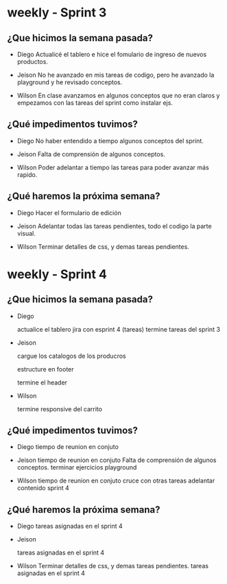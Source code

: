 # weekly - Sprint 3

## ¿Que hicimos la semana pasada?

- Diego 
Actualicé el tablero e hice el fomulario de ingreso de nuevos productos.

- Jeison
No he avanzado en mis tareas de codigo, pero he avanzado la playground y he revisado conceptos.

- Wilson 
En clase avanzamos en algunos conceptos que no eran claros y empezamos con las tareas del sprint como instalar ejs.
 
## ¿Qué impedimentos tuvimos?

- Diego
No haber entendido a tiempo algunos conceptos del sprint.

- Jeison
Falta de comprensión de algunos conceptos.

- Wilson
Poder adelantar a tiempo las tareas para poder avanzar más rapido.

## ¿Qué haremos la próxima semana? 

- Diego
Hacer el formulario de edición 

- Jeison
Adelantar todas las tareas pendientes, todo el codigo la parte visual.

- Wilson 
Terminar detalles de css, y demas tareas pendientes.


# weekly - Sprint 4

## ¿Que hicimos la semana pasada?

- Diego 

    actualice el tablero jira con esprint 4 (tareas)
    termine tareas del sprint 3

- Jeison

    cargue los catalogos de los producros 

    estructure en footer 

    termine el header 

- Wilson 

    termine responsive del carrito

 
## ¿Qué impedimentos tuvimos?

- Diego 
     tiempo de reunion en conjuto

- Jeison
    tiempo de reunion en conjuto
    Falta de comprensión de algunos conceptos.
    terminar ejercicios playground

- Wilson 
    tiempo de reunion en conjuto
    cruce con otras tareas 
    adelantar contenido sprint 4


## ¿Qué haremos la próxima semana? 

- Diego 
    tareas asignadas en el sprint 4

- Jeison 

    tareas asignadas en el sprint 4

- Wilson 
Terminar detalles de css, y demas tareas pendientes.
    tareas asignadas en el sprint 4
